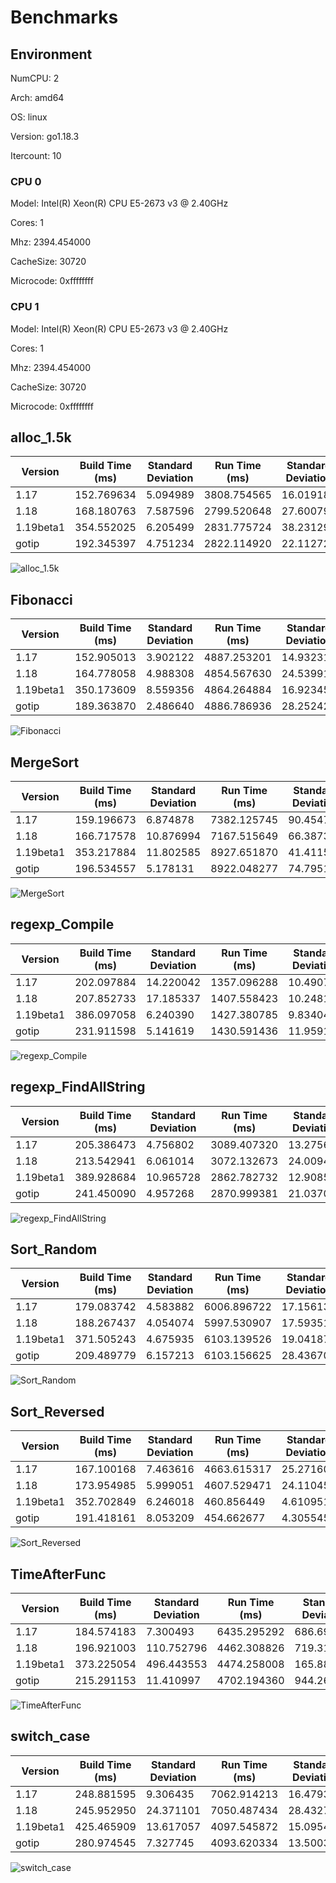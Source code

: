 # Benchmarks

## Environment

NumCPU: 2

Arch: amd64

OS: linux

Version: go1.18.3

Itercount: 10

### CPU 0

Model: Intel(R) Xeon(R) CPU E5-2673 v3 @ 2.40GHz

Cores: 1

Mhz: 2394.454000

CacheSize: 30720

Microcode: 0xffffffff

### CPU 1

Model: Intel(R) Xeon(R) CPU E5-2673 v3 @ 2.40GHz

Cores: 1

Mhz: 2394.454000

CacheSize: 30720

Microcode: 0xffffffff

## alloc_1.5k

| Version | Build Time (ms) | Standard Deviation | Run Time (ms) | Standard Deviation |
| ------ | ------ | ------ | ------ | ------ |
| 1.17 | 152.769634 | 5.094989 | 3808.754565 | 16.019188 |
| 1.18 | 168.180763 | 7.587596 | 2799.520648 | 27.600790 |
| 1.19beta1 | 354.552025 | 6.205499 | 2831.775724 | 38.231295 |
| gotip | 192.345397 | 4.751234 | 2822.114920 | 22.112726 |

![alloc_1.5k](./alloc_1.5k__78691b2f49.png)

## Fibonacci

| Version | Build Time (ms) | Standard Deviation | Run Time (ms) | Standard Deviation |
| ------ | ------ | ------ | ------ | ------ |
| 1.17 | 152.905013 | 3.902122 | 4887.253201 | 14.932316 |
| 1.18 | 164.778058 | 4.988308 | 4854.567630 | 24.539919 |
| 1.19beta1 | 350.173609 | 8.559356 | 4864.264884 | 16.923454 |
| gotip | 189.363870 | 2.486640 | 4886.786936 | 28.252427 |

![Fibonacci](./Fibonacci__016be0f0bc.png)

## MergeSort

| Version | Build Time (ms) | Standard Deviation | Run Time (ms) | Standard Deviation |
| ------ | ------ | ------ | ------ | ------ |
| 1.17 | 159.196673 | 6.874878 | 7382.125745 | 90.454731 |
| 1.18 | 166.717578 | 10.876994 | 7167.515649 | 66.387325 |
| 1.19beta1 | 353.217884 | 11.802585 | 8927.651870 | 41.411523 |
| gotip | 196.534557 | 5.178131 | 8922.048277 | 74.795194 |

![MergeSort](./MergeSort__619024e898.png)

## regexp_Compile

| Version | Build Time (ms) | Standard Deviation | Run Time (ms) | Standard Deviation |
| ------ | ------ | ------ | ------ | ------ |
| 1.17 | 202.097884 | 14.220042 | 1357.096288 | 10.490736 |
| 1.18 | 207.852733 | 17.185337 | 1407.558423 | 10.248117 |
| 1.19beta1 | 386.097058 | 6.240390 | 1427.380785 | 9.834049 |
| gotip | 231.911598 | 5.141619 | 1430.591436 | 11.959175 |

![regexp_Compile](./regexp_Compile__b52c0e0ed5.png)

## regexp_FindAllString

| Version | Build Time (ms) | Standard Deviation | Run Time (ms) | Standard Deviation |
| ------ | ------ | ------ | ------ | ------ |
| 1.17 | 205.386473 | 4.756802 | 3089.407320 | 13.275654 |
| 1.18 | 213.542941 | 6.061014 | 3072.132673 | 24.009496 |
| 1.19beta1 | 389.928684 | 10.965728 | 2862.782732 | 12.908579 |
| gotip | 241.450090 | 4.957268 | 2870.999381 | 21.037060 |

![regexp_FindAllString](./regexp_FindAllString__efbe67306d.png)

## Sort_Random

| Version | Build Time (ms) | Standard Deviation | Run Time (ms) | Standard Deviation |
| ------ | ------ | ------ | ------ | ------ |
| 1.17 | 179.083742 | 4.583882 | 6006.896722 | 17.156137 |
| 1.18 | 188.267437 | 4.054074 | 5997.530907 | 17.593515 |
| 1.19beta1 | 371.505243 | 4.675935 | 6103.139526 | 19.041876 |
| gotip | 209.489779 | 6.157213 | 6103.156625 | 28.436702 |

![Sort_Random](./Sort_Random__7a0a58c9e3.png)

## Sort_Reversed

| Version | Build Time (ms) | Standard Deviation | Run Time (ms) | Standard Deviation |
| ------ | ------ | ------ | ------ | ------ |
| 1.17 | 167.100168 | 7.463616 | 4663.615317 | 25.271601 |
| 1.18 | 173.954985 | 5.999051 | 4607.529471 | 24.110457 |
| 1.19beta1 | 352.702849 | 6.246018 | 460.856449 | 4.610951 |
| gotip | 191.418161 | 8.053209 | 454.662677 | 4.305545 |

![Sort_Reversed](./Sort_Reversed__4f239a2e28.png)

## TimeAfterFunc

| Version | Build Time (ms) | Standard Deviation | Run Time (ms) | Standard Deviation |
| ------ | ------ | ------ | ------ | ------ |
| 1.17 | 184.574183 | 7.300493 | 6435.295292 | 686.692999 |
| 1.18 | 196.921003 | 110.752796 | 4462.308826 | 719.315731 |
| 1.19beta1 | 373.225054 | 496.443553 | 4474.258008 | 165.885350 |
| gotip | 215.291153 | 11.410997 | 4702.194360 | 944.262159 |

![TimeAfterFunc](./TimeAfterFunc__b4a2fe2bf5.png)

## switch_case

| Version | Build Time (ms) | Standard Deviation | Run Time (ms) | Standard Deviation |
| ------ | ------ | ------ | ------ | ------ |
| 1.17 | 248.881595 | 9.306435 | 7062.914213 | 16.479319 |
| 1.18 | 245.952950 | 24.371101 | 7050.487434 | 28.432784 |
| 1.19beta1 | 425.465909 | 13.617057 | 4097.545872 | 15.095458 |
| gotip | 280.974545 | 7.327745 | 4093.620334 | 13.500361 |

![switch_case](./switch_case__725e73000e.png)

